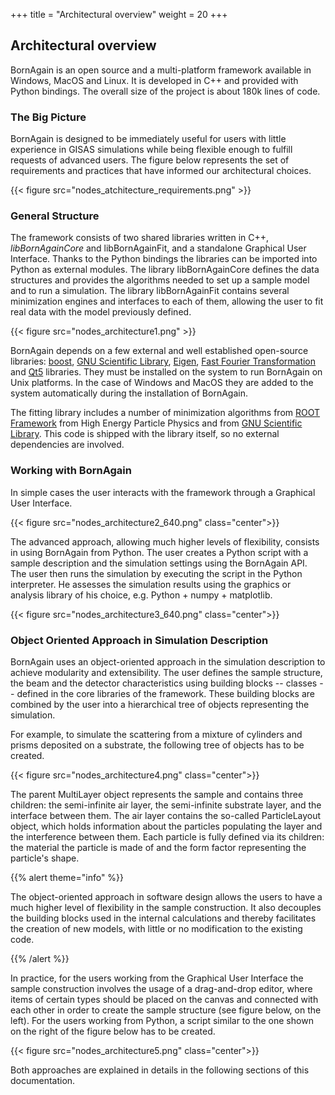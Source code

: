 +++
title = "Architectural overview"
weight = 20
+++

## Architectural overview

BornAgain is an open source and a multi-platform framework available in Windows, MacOS and Linux. It is developed in C++ and provided with Python bindings. The overall size of the project is about 180k lines of code.

### The Big Picture

BornAgain is designed to be immediately useful for users with little experience in GISAS simulations while being flexible enough to fulfill requests of advanced users. The figure below represents the set of requirements and practices that have informed our architectural choices.

{{< figure src="nodes_atchitecture_requirements.png" >}}

### General Structure

The framework consists of two shared libraries written in C++, *libBornAgainCore* and libBornAgainFit, and a standalone Graphical User Interface. Thanks to the Python bindings the libraries can be imported into Python as external modules. The library libBornAgainCore defines the data structures and provides the algorithms needed to set up a sample model and to run a simulation. The library libBornAgainFit contains several minimization engines and interfaces to each of them, allowing the user to fit real data with the model previously defined.

{{< figure src="nodes_architecture1.png" >}}

BornAgain depends on a few external and well established open-source libraries: 
[boost](http://www.boost.org/), 
[GNU Scientific Library](http://www.gnu.org/software/gsl/), 
[Eigen](http://eigen.tuxfamily.org/), 
[Fast Fourier Transformation](http://www.fftw.org/) and 
[Qt5](http://www.qt.io/developers/) libraries. They must be installed on the system to run BornAgain on Unix platforms. In the case of Windows and MacOS they are added to the system automatically during the installation of BornAgain.

The fitting library includes a number of minimization algorithms from 
[ROOT Framework](http://root.cern.ch/) from High Energy Particle Physics and from [GNU Scientific Library](http://www.gnu.org/software/gsl/). This code is shipped with the library itself, so no external dependencies are involved.

### Working with BornAgain

In simple cases the user interacts with the framework through a Graphical User Interface.

{{< figure src="nodes_architecture2_640.png" class="center">}}

The advanced approach, allowing much higher levels of flexibility, consists in using BornAgain from Python. The user creates a Python script with a sample description and the simulation settings using the BornAgain API. The user then runs the simulation by executing the script in the Python interpreter. He assesses the simulation results using the graphics or analysis library of his choice, e.g. Python + numpy + matplotlib.

{{< figure src="nodes_architecture3_640.png" class="center">}}

### Object Oriented Approach in Simulation Description

BornAgain uses an object-oriented approach in the simulation description to achieve modularity and extensibility. The user defines the sample structure, the beam and the detector characteristics using building blocks -- classes -- defined in the core libraries of the framework. These building blocks are combined by the user into a hierarchical tree of objects representing the simulation.

For example, to simulate the scattering from a mixture of cylinders and prisms deposited on a substrate, the following tree of objects has to be created.

{{< figure src="nodes_architecture4.png" class="center">}}

The parent MultiLayer object represents the sample and contains three children: the semi-infinite air layer, the semi-infinite substrate layer, and the interface between them. The air layer contains the so-called ParticleLayout object, which holds information about the particles populating the layer and the interference between them. Each particle is fully defined via its children: the material the particle is made of and the form factor representing the particle's shape.

{{% alert theme="info" %}}

The object-oriented approach in software design allows the users to have a much higher level of flexibility in the sample construction. It also decouples the building blocks used in the internal calculations and thereby facilitates the creation of new models, with little or no modification to the existing code.

{{% /alert %}}

In practice, for the users working from the Graphical User Interface the sample construction involves the usage of a drag-and-drop editor, where items of certain types should be placed on the canvas and connected with each other in order to create the sample structure (see figure below, on the left). For the users working from Python, a script similar to the one shown on the right of the figure below has to be created.

{{< figure src="nodes_architecture5.png" class="center">}}

Both approaches are explained in details in the following sections of this documentation.


